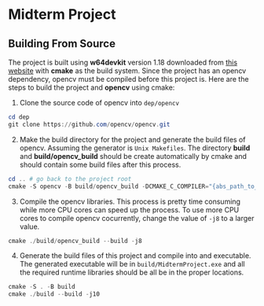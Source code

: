 # Midterm Project

## Building From Source

The project is built using __w64devkit__ version 1.18 downloaded from [this website](https://github.com/skeeto/w64devkit/releases/tag/v1.18.0) with __cmake__ as the build system. Since the project has an opencv dependency, opencv must be compiled before this project is. Here are the steps to build the project and __opencv__ using cmake:

1. Clone the source code of opencv into ```dep/opencv```
```powershell
cd dep
git clone https://github.com/opencv/opencv.git
```
2. Make the build directory for the project and generate the build files of opencv. Assuming the generator is ```Unix Makefiles```. The directory __build__ and __build/opencv_build__ should be create automatically by cmake and should contain some build files after this process.
```powershell
cd .. # go back to the project root
cmake -S opencv -B build/opencv_build -DCMAKE_C_COMPILER="{abs_path_to_gcc.exe}" -DCMAKE_CXX_COMPILER="{abs_path_to_g++.exe}" -DCMAKE_INSTALL_PREFIX=./build/opencv_build -G "Unix Makefiles"
```
3. Compile the opencv libraries. This process is pretty time consuming while more CPU cores can speed up the process. To use more CPU cores to compile opencv cocurrently, change the value of ```-j8``` to a larger value.
```powershell
cmake ./build/opencv_build --build -j8
```
4. Generate the build files of this project and compile into and executable. The generated executable will be in ```build/MidtermProject.exe``` and all the required runtime libraries should be all be in the proper locations.
```powershell
cmake -S . -B build
cmake ./build --build -j10
```